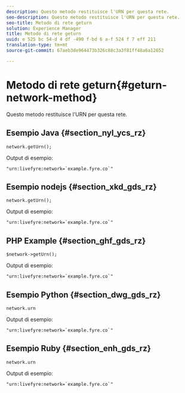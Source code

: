 ```yaml
---
description: Questo metodo restituisce l'URN per questa rete.
seo-description: Questo metodo restituisce l'URN per questa rete.
seo-title: Metodo di rete geturn
solution: Experience Manager
title: Metodo di rete geturn
uuid: e 525 bc 54-d 4 df -490 f-bd 6 a-f 524 f 7 eff 211
translation-type: tm+mt
source-git-commit: 67aeb3de964473b326c88c3a3f81ff48a6a12652

---
```



# Metodo di rete geturn{#geturn-network-method}

Questo metodo restituisce l&#39;URN per questa rete.

## Esempio Java {#section_nyl_ycs_rz}

```
network.getUrn(); 
```

Output di esempio:

```
"urn:livefyre:network=`example.fyre.co`" 
```

## Esempio nodejs {#section_xkd_gds_rz}

```
network.getUrn(); 
```

Output di esempio:

```
"urn:livefyre:network=`example.fyre.co`" 
```

## PHP Example {#section_ghf_gds_rz}

```
$network->getUrn(); 
```

Output di esempio:

```
"urn:livefyre:network=`example.fyre.co`" 
```

## Esempio Python {#section_dwg_gds_rz}

```
network.urn 
```

Output di esempio:

```
"urn:livefyre:network=`example.fyre.co`" 
```

## Esempio Ruby {#section_enh_gds_rz}

```
network.urn 
```

Output di esempio:

```
"urn:livefyre:network=`example.fyre.co`" 
```

